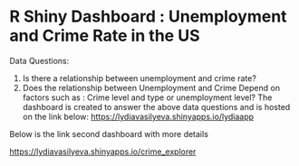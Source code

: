# R Shiny Dashboard : Unemployment and Crime Rate in the US
Data Questions:
1.	Is there a relationship between unemployment and crime rate?
2.	Does the relationship between Unemployment and Crime Depend on factors such as : Crime level and type or unemployment level?
The dashboard is created to answer the above data questions and is hosted on the link below:
  https://lydiavasilyeva.shinyapps.io/lydiaapp
  
  Below is the link second dashboard with more details
  
  https://lydiavasilyeva.shinyapps.io/crime_explorer






 
